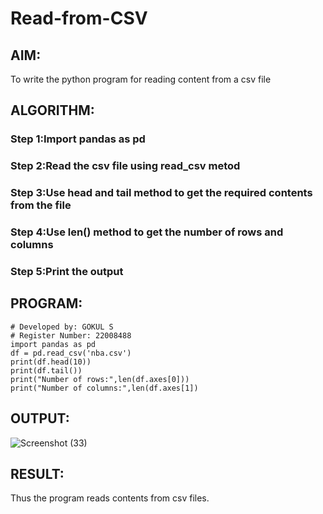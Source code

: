 # Read-from-CSV

## AIM:
To write the python program for reading content from a csv file

## ALGORITHM:
### Step 1:Import pandas as pd
### Step 2:Read the csv file using read_csv metod
### Step 3:Use head and tail method to get the required contents from the file
### Step 4:Use len() method to get the number of rows and columns
### Step 5:Print the output

## PROGRAM:
```
# Developed by: GOKUL S
# Register Number: 22008488
import pandas as pd
df = pd.read_csv('nba.csv')
print(df.head(10))
print(df.tail())
print("Number of rows:",len(df.axes[0]))
print("Number of columns:",len(df.axes[1])
```
## OUTPUT:

![Screenshot (33)](https://user-images.githubusercontent.com/121148715/215307724-1fe542b8-f6aa-4baa-86aa-014134864eed.png)


## RESULT:
Thus the program reads contents from csv files.
